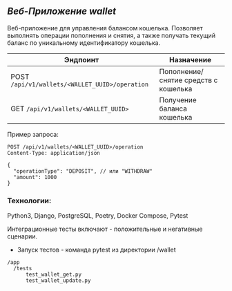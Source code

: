 ## _Веб-Приложение wallet_

Веб-приложение для управления балансом кошелька.
Позволяет выполнять операции пополнения и снятия, а также получать текущий баланс по уникальному идентификатору кошелька.

  | Эндпоинт                                    | Назначение                          | 
|-----------------------------------------------|-------------------------------------|
|POST `/api/v1/wallets/<WALLET_UUID>/operation` | Пополнение/снятие средств с кошелька| 
|GET `/api/v1/wallets/<WALLET_UUID>`            | Получение баланса кошелька|

Пример запроса:
```
POST /api/v1/wallets/<WALLET_UUID>/operation
Content-Type: application/json

{
  "operationType": "DEPOSIT", // или "WITHDRAW"
  "amount": 1000
}
```

### Технологии:

Python3, Django, PostgreSQL, Poetry, Docker Compose, Pytest

Интеграционные тесты включают - положительные и негативные сценарии.
- Запуск тестов - команда pytest из директории /wallet
```
/app
  /tests          
      test_wallet_get.py 
      test_wallet_update.py
```

